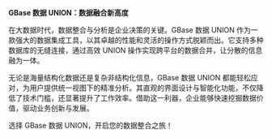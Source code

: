 **GBase 数据 UNION：数据融合新高度**

在大数据时代，数据整合与分析是企业决策的关键。GBase 数据 UNION 作为一款强大的数据集成工具，以其卓越的性能和灵活的操作方式脱颖而出。它支持多种数据库的无缝连接，通过高效 UNION 操作实现跨平台的数据合并，让分散的信息融为一体。

无论是海量结构化数据还是复杂非结构化信息，GBase 数据 UNION 都能轻松应对，为用户提供统一视图下的精准分析。其直观的界面设计与智能化功能，不仅降低了技术门槛，还显著提升了工作效率。借助这一利器，企业能够快速挖掘数据价值，驱动业务创新与发展。

选择 GBase 数据 UNION，开启您的数据整合之旅！